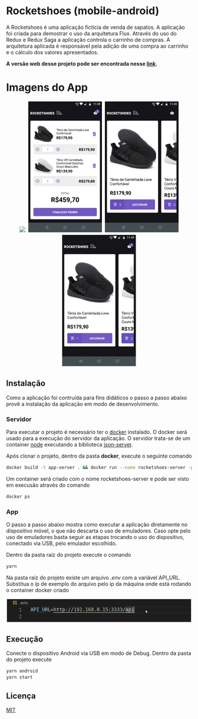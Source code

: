# Rocketshoes (mobile-android)

A Rocketshoes é uma aplicação fictícia de venda de sapatos. A aplicação foi criada para demostrar o uso da arquitetura Flux. Através do uso do Redux e Redux Saga a aplicação controla o carrinho de compras. A arquitetura aplicada é responsável pela adição de uma compra ao carrinho e o cálculo dos valores apresentados.

**A versão web desse projeto pode ser encontrada nesse [link](https://github.com/jozieliosantiago/rocketshoes).**

# Imagens do App
<p align="center">
  <img src=".github/rocketshoes.gif" width="200px" style="margin: 2px">
  <img src=".github/cart.png" width="200px" style="margin: 2px">
  <img src=".github/home.png" width="200px" style="margin: 2px">
  <img src=".github/total-in-cart.png" width="200px" style="margin: 2px">
</p>

## Instalação

Como a aplicação foi contruída para fins didáticos o passo a passo abaixo provê a instalação da aplicação em modo de desenvolvimento.

### Servidor

Para executar o projeto é necessário ter o [docker](https://www.docker.com/) instalado. O docker será usado para a execução do servidor da aplicação. O servidor trata-se de um container [node](https://hub.docker.com/_/node/) executando a biblioteca [json-server](https://github.com/typicode/json-server).

Após clonar o projeto, dentro da pasta **docker**, execute o seguinte comando

```bash
docker build -t app-server . && docker run --name rocketshoes-server -p 3333:3333 -it -d app-server
```
Um container será criado com o nome rocketshoes-server e pode ser visto em execusão através do comando
```bash
docker ps
```
### App
<!-- docker stop rocketshoes-server && docker rm rocketshoes-server && docker rmi app-server -->

O passo a passo abaixo mostra como executar a aplicação diretamente no dispositivo móvel, o que não descarta o uso de emuladores. Caso opte pelo uso de emuladores basta seguir as etapas trocando o uso do dispositivo, conectado via USB, pelo emulador escolhido.

Dentro da pasta raíz do projeto execute o comando

```bash
yarn
```
Na pasta raíz do projeto existe um arquivo *.env* com a variável API_URL. Substitua o ip de exemplo do arquivo pelo ip da máquina onde está rodando o container docker criado

<img src=".github/change-ip.gif" width="500px" style="margin: 2px">

## Execução

Conecte o dispositivo Android via USB em modo de Debug. Dentro da pasta do projeto execute
```bash
yarn android
yarn start
```

## Licença
[MIT](https://choosealicense.com/licenses/mit/)
